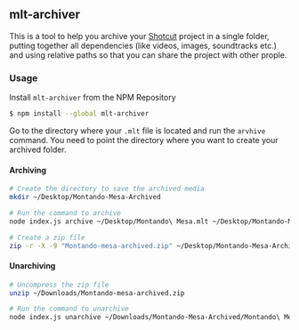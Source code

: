 ## mlt-archiver

This is a tool to help you archive your [Shotcut](https://shotcut.org/) project in a single folder, putting together all dependencies (like videos, images, soundtracks etc.) and using relative paths so that you can share the project with other prople.

### Usage
Install `mlt-archiver` from the NPM Repository

``` bash
$ npm install --global mlt-archiver
```

Go to the directory where your `.mlt` file is located and run the `arvhive` command. You need to point the directory where you want to create your archived folder.

#### Archiving


``` bash
# Create the directory to save the archived media
mkdir ~/Desktop/Montando-Mesa-Archived

# Run the command to archive
node index.js archive ~/Desktop/Montando\ Mesa.mlt ~/Desktop/Montando-Mesa-Archived

# Create a zip file
zip -r -X -9 "Montando-mesa-archived.zip" ~/Desktop/Montando-Mesa-Archived
```

#### Unarchiving

``` bash
# Uncompress the zip file
unzip ~/Downloads/Montando-mesa-archived.zip

# Run the command to unarchive
node index.js unarchive ~/Downloads/Montando-Mesa-Archived/Montando\ Mesa.mlta
```

